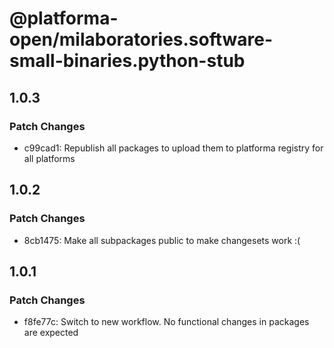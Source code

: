 # @platforma-open/milaboratories.software-small-binaries.python-stub

## 1.0.3

### Patch Changes

- c99cad1: Republish all packages to upload them to platforma registry for all platforms

## 1.0.2

### Patch Changes

- 8cb1475: Make all subpackages public to make changesets work :(

## 1.0.1

### Patch Changes

- f8fe77c: Switch to new workflow. No functional changes in packages are expected
